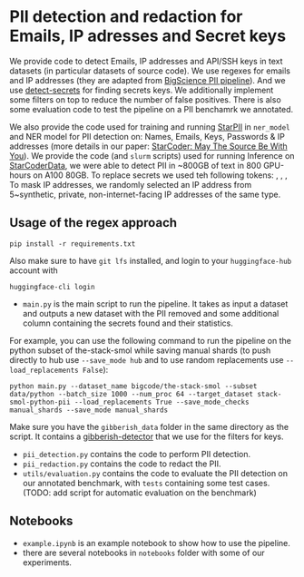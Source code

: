 # PII detection and redaction for Emails, IP adresses and Secret keys

We provide code to detect Emails, IP addresses and API/SSH keys in text datasets (in particular datasets of source code). We use regexes for emails and IP addresses (they are adapted from [BigScience PII pipeline](https://github.com/bigscience-workshop/data-preparation/tree/main/preprocessing/training/02_pii)). And we use [detect-secrets](https://github.com/Yelp/detect-secrets) for finding secrets keys. We additionally implement some filters on top to reduce the number of false positives. There is also some evaluation code to test the pipeline on a PII benchamrk we annotated.


We also provide the code used for training and running [StarPII](https://huggingface.co/bigcode/starpii) in `ner_model` and NER model for PII detection on: Names, Emails, Keys, Passwords & IP addresses (more details in our paper: [StarCoder: May The Source Be With You](https://drive.google.com/file/d/1cN-b9GnWtHzQRoE7M7gAEyivY0kl4BYs/view)).  We provide the code (and `slurm` scripts) used for running Inference on [StarCoderData](https://huggingface.co/datasets/bigcode/starcoderdata), we were able to detect PII in ~800GB of text in 800 GPU-hours on A100 80GB. To replace secrets we used teh following tokens:
<NAME>, <EMAIL>, <KEY>, <PASSWORD>
To mask IP addresses, we randomly selected an IP address from 5~synthetic, private, non-internet-facing IP addresses of the same type.

## Usage of the regex approach
```
pip install -r requirements.txt
```
Also make sure to have `git lfs` installed, and login to your `huggingface-hub` account with
````
huggingface-cli login
````
* `main.py` is the main script to run the pipeline. It takes as input a dataset and outputs a new dataset with the PII removed and some additional column containing the secrets found and their statistics.

For example, you can use the following command to run the pipeline on the python subset of the-stack-smol while saving manual shards (to push directly to hub use `--save_mode hub` and to use random replacements use `--load_replacements False`):
```
python main.py --dataset_name bigcode/the-stack-smol --subset data/python --batch_size 1000 --num_proc 64 --target_dataset stack-smol-python-pii --load_replacements True --save_mode_checks manual_shards --save_mode manual_shards
```

Make sure you have the `gibberish_data` folder in the same directory as the script. It contains a [gibberish-detector](https://github.com/domanchi/gibberish-detector) that we use for the filters for keys.

* `pii_detection.py` contains the code to perform PII detection.
* `pii_redaction.py` contains the code to redact the PII.
*  `utils/evaluation.py` contains the code to evaluate the PII detection on our annotated benchmark, with `tests` containing some test cases. (TODO: add script for automatic evaluation on the benchmark)

## Notebooks
* `example.ipynb` is an example notebook to show how to use the pipeline.
* there are several notebooks in `notebooks` folder with some of our experiments.